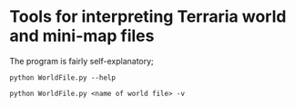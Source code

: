 
# Tools for interpreting Terraria world and mini-map files

The program is fairly self-explanatory;

```python WorldFile.py --help```

```python WorldFile.py <name of world file> -v```
